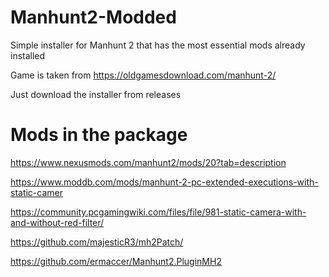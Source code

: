 # Manhunt2-Modded
Simple installer for Manhunt 2 that has the most essential mods already installed

Game is taken from https://oldgamesdownload.com/manhunt-2/

Just download the installer from releases

# Mods in the package

https://www.nexusmods.com/manhunt2/mods/20?tab=description

https://www.moddb.com/mods/manhunt-2-pc-extended-executions-with-static-camer

https://community.pcgamingwiki.com/files/file/981-static-camera-with-and-without-red-filter/

https://github.com/majesticR3/mh2Patch/

https://github.com/ermaccer/Manhunt2.PluginMH2
